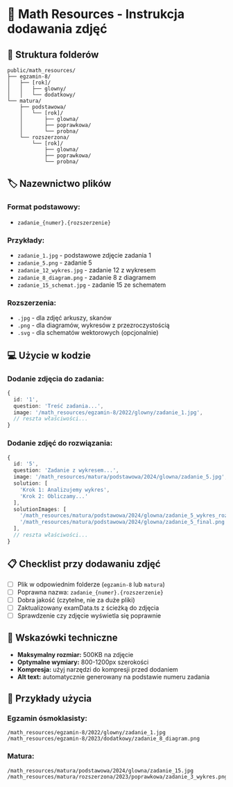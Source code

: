# 📸 Math Resources - Instrukcja dodawania zdjęć

## 📁 Struktura folderów

```
public/math_resources/
├── egzamin-8/
│   ├── [rok]/
│   │   ├── glowny/
│   │   └── dodatkowy/
└── matura/
    ├── podstawowa/
    │   └── [rok]/
    │       ├── glowna/
    │       ├── poprawkowa/
    │       └── probna/
    └── rozszerzona/
        └── [rok]/
            ├── glowna/
            ├── poprawkowa/
            └── probna/
```

## 🏷️ Nazewnictwo plików

### **Format podstawowy:**

- `zadanie_{numer}.{rozszerzenie}`

### **Przykłady:**

- `zadanie_1.jpg` - podstawowe zdjęcie zadania 1
- `zadanie_5.png` - zadanie 5
- `zadanie_12_wykres.jpg` - zadanie 12 z wykresem
- `zadanie_8_diagram.png` - zadanie 8 z diagramem
- `zadanie_15_schemat.jpg` - zadanie 15 ze schematem

### **Rozszerzenia:**

- `.jpg` - dla zdjęć arkuszy, skanów
- `.png` - dla diagramów, wykresów z przezroczystością
- `.svg` - dla schematów wektorowych (opcjonalnie)

## 💻 Użycie w kodzie

### **Dodanie zdjęcia do zadania:**

```typescript
{
  id: '1',
  question: 'Treść zadania...',
  image: '/math_resources/egzamin-8/2022/glowny/zadanie_1.jpg',
  // reszta właściwości...
}
```

### **Dodanie zdjęć do rozwiązania:**

```typescript
{
  id: '5',
  question: 'Zadanie z wykresem...',
  image: '/math_resources/matura/podstawowa/2024/glowna/zadanie_5.jpg',
  solution: [
    'Krok 1: Analizujemy wykres',
    'Krok 2: Obliczamy...'
  ],
  solutionImages: [
    '/math_resources/matura/podstawowa/2024/glowna/zadanie_5_wykres_rozwiazanie.jpg',
    '/math_resources/matura/podstawowa/2024/glowna/zadanie_5_final.png'
  ],
  // reszta właściwości...
}
```

## 📋 Checklist przy dodawaniu zdjęć

- [ ] Plik w odpowiednim folderze (`egzamin-8` lub `matura`)
- [ ] Poprawna nazwa: `zadanie_{numer}.{rozszerzenie}`
- [ ] Dobra jakość (czytelne, nie za duże pliki)
- [ ] Zaktualizowany examData.ts z ścieżką do zdjęcia
- [ ] Sprawdzenie czy zdjęcie wyświetla się poprawnie

## 🎨 Wskazówki techniczne

- **Maksymalny rozmiar:** 500KB na zdjęcie
- **Optymalne wymiary:** 800-1200px szerokości
- **Kompresja:** użyj narzędzi do kompresji przed dodaniem
- **Alt text:** automatycznie generowany na podstawie numeru zadania

## 📝 Przykłady użycia

### Egzamin ósmoklasisty:

```
/math_resources/egzamin-8/2022/glowny/zadanie_1.jpg
/math_resources/egzamin-8/2023/dodatkowy/zadanie_8_diagram.png
```

### Matura:

```
/math_resources/matura/podstawowa/2024/glowna/zadanie_15.jpg
/math_resources/matura/rozszerzona/2023/poprawkowa/zadanie_3_wykres.png
```
